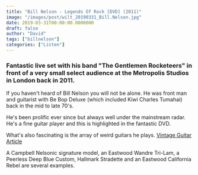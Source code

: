 ```yaml
---
title: "Bill Nelson - Legends Of Rock [DVD] (2011)"
image: "/images/post/wilt_20190331_Bill.Nelson.jpg"
date: 2019-03-31T00:00:00.0000000
draft: false
author: "David"
tags: ["billnelson"]
categories: ["Listen"]
---
```

### Fantastic live set with his band "The Gentlemen Rocketeers" in front of a very small select audience at the Metropolis Studios in London back in 2011.

 If you haven't heard of Bill Nelson you will not be alone. He was front man and guitarist with Be Bop Deluxe (which included Kiwi Charles Tumahai) back in the mid to late 70's. 

 He's been prolific ever since but always well under the mainstream radar. He's a fine guitar player and this is highlighted in the fantastic DVD.

 What's also fascinating is the array of weird guitars he plays. [Vintage Guitar Article](https://www.vintageguitar.com/18051/bill-nelson/)

 A Campbell Nelsonic signature model, an Eastwood Wandre Tri-Lam, a Peerless Deep Blue Custom, Hallmark Stradette and an Eastwood California Rebel are several examples.